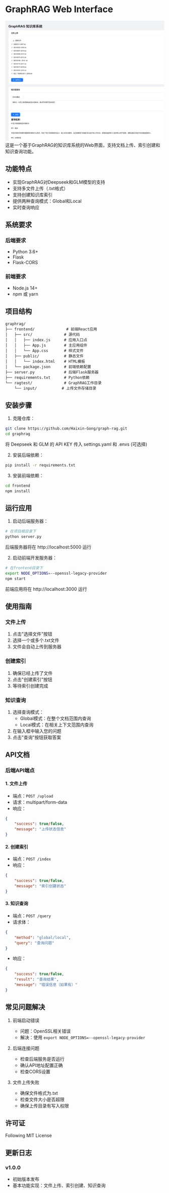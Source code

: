 # GraphRAG Web Interface
![主界面](images/api.png)
这是一个基于GraphRAG的知识库系统的Web界面，支持文档上传、索引创建和知识查询功能。

## 功能特点

- 实现GraphRAG对Deepseek和GLM模型的支持
- 支持多文件上传（.txt格式）
- 支持创建知识库索引
- 提供两种查询模式：Global和Local
- 实时查询响应

## 系统要求

### 后端要求
- Python 3.6+
- Flask
- Flask-CORS

### 前端要求
- Node.js 14+
- npm 或 yarn

## 项目结构
```
graphrag/
├── frontend/              # 前端React应用
│   ├── src/              # 源代码
│   │   ├── index.js      # 应用入口点
│   │   ├── App.js        # 主应用组件
│   │   └── App.css       # 样式文件
│   ├── public/           # 静态文件
│   │   └── index.html    # HTML模板
│   └── package.json      # 前端依赖配置
├── server.py             # 后端Flask服务器
├── requirements.txt      # Python依赖
└── ragtest/              # GraphRAG工作目录
    └── input/           # 上传文件存储目录
```

## 安装步骤

1. 克隆仓库：
```bash
git clone https://github.com/Haixin-Gong/graph-rag.git
cd graphrag
```
将 Deepseek 和 GLM 的 API KEY 传入 settings.yaml 和 .envs (可选择)

2. 安装后端依赖：
```bash
pip install -r requirements.txt
```

3. 安装前端依赖：
```bash
cd frontend
npm install
```

## 运行应用

1. 启动后端服务器：
```bash
# 在项目根目录下
python server.py
```
后端服务器将在 http://localhost:5000 运行

2. 启动前端开发服务器：
```bash
# 在frontend目录下
export NODE_OPTIONS=--openssl-legacy-provider
npm start
```
前端应用将在 http://localhost:3000 运行

## 使用指南

### 文件上传
1. 点击"选择文件"按钮
2. 选择一个或多个.txt文件
3. 文件会自动上传到服务器

### 创建索引
1. 确保已经上传了文件
2. 点击"创建索引"按钮
3. 等待索引创建完成

### 知识查询
1. 选择查询模式：
   - Global模式：在整个文档范围内查询
   - Local模式：在相关上下文范围内查询
2. 在输入框中输入您的问题
3. 点击"查询"按钮获取答案

## API文档

### 后端API端点

#### 1. 文件上传
- 端点：`POST /upload`
- 请求：multipart/form-data
- 响应：
```json
{
    "success": true/false,
    "message": "上传状态信息"
}
```

#### 2. 创建索引
- 端点：`POST /index`
- 响应：
```json
{
    "success": true/false,
    "message": "索引创建状态"
}
```

#### 3. 知识查询
- 端点：`POST /query`
- 请求体：
```json
{
    "method": "global/local",
    "query": "查询问题"
}
```
- 响应：
```json
{
    "success": true/false,
    "result": "查询结果",
    "message": "错误信息（如果有）"
}
```

## 常见问题解决

1. 前端启动错误
   - 问题：OpenSSL相关错误
   - 解决：使用 `export NODE_OPTIONS=--openssl-legacy-provider`

2. 后端连接问题
   - 检查后端服务是否运行
   - 确认API地址配置正确
   - 检查CORS设置

3. 文件上传失败
   - 确保文件格式为.txt
   - 检查文件大小是否超限
   - 确保上传目录有写入权限

## 许可证

Following MIT License

## 更新日志

### v1.0.0
- 初始版本发布
- 基本功能实现：文件上传、索引创建、知识查询